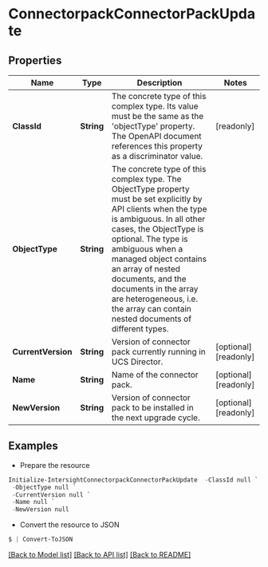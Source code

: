 # ConnectorpackConnectorPackUpdate
## Properties

Name | Type | Description | Notes
------------ | ------------- | ------------- | -------------
**ClassId** | **String** | The concrete type of this complex type. Its value must be the same as the &#39;objectType&#39; property. The OpenAPI document references this property as a discriminator value. | [readonly] 
**ObjectType** | **String** | The concrete type of this complex type. The ObjectType property must be set explicitly by API clients when the type is ambiguous. In all other cases, the  ObjectType is optional.  The type is ambiguous when a managed object contains an array of nested documents, and the documents in the array are heterogeneous, i.e. the array can contain nested documents of different types. | 
**CurrentVersion** | **String** | Version of connector pack currently running in UCS Director. | [optional] [readonly] 
**Name** | **String** | Name of the connector pack. | [optional] [readonly] 
**NewVersion** | **String** | Version of connector pack to be installed in the next upgrade cycle. | [optional] [readonly] 

## Examples

- Prepare the resource
```powershell
Initialize-IntersightConnectorpackConnectorPackUpdate  -ClassId null `
 -ObjectType null `
 -CurrentVersion null `
 -Name null `
 -NewVersion null
```

- Convert the resource to JSON
```powershell
$ | Convert-ToJSON
```

[[Back to Model list]](../README.md#documentation-for-models) [[Back to API list]](../README.md#documentation-for-api-endpoints) [[Back to README]](../README.md)

